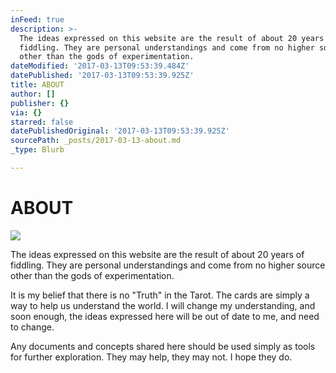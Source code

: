 ```yaml
---
inFeed: true
description: >-
  The ideas expressed on this website are the result of about 20 years of
  fiddling. They are personal understandings and come from no higher source
  other than the gods of experimentation. 
dateModified: '2017-03-13T09:53:39.484Z'
datePublished: '2017-03-13T09:53:39.925Z'
title: ABOUT
author: []
publisher: {}
via: {}
starred: false
datePublishedOriginal: '2017-03-13T09:53:39.925Z'
sourcePath: _posts/2017-03-13-about.md
_type: Blurb

---
```

# ABOUT
![](https://the-grid-user-content.s3-us-west-2.amazonaws.com/b5b72243-74b7-4e57-8e66-d9f0ed4a3996.png)

The ideas expressed on this website are the result of about 20 years of fiddling. They are personal understandings and come from no higher source other than the gods of experimentation. 

It is my belief that there is no "Truth" in the Tarot. The cards are simply a way to help us understand the world. I will change my understanding, and soon enough, the ideas expressed here will be out of date to me, and need to change. 

Any documents and concepts shared here should be used simply as tools for further exploration. They may help, they may not. I hope they do.